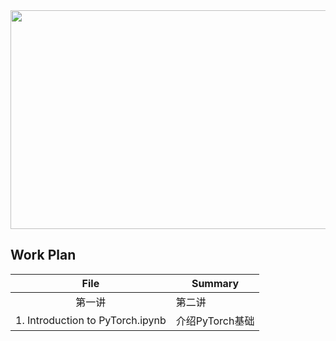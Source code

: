 <div align=center><img width="650" height="350" src="https://github.com/zheng992328/PyTorch_Tutorial/blob/master/figs/pytorch.png"/></div>
 
## Work Plan
File | Summary
:-: | ------  
第一讲 | 第二讲
1. Introduction to PyTorch.ipynb | 介绍PyTorch基础
